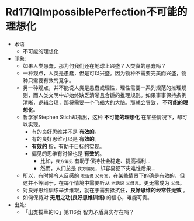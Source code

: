 # Rd17IQImpossiblePerfection不可能的理想化

- 术语
    + 不可能的理想化
- 印象:
    + 如果人类愚蠢，那为何我们还在地球上兴盛？人类真的愚蠢吗？
    + 一种观点，人类是愚蠢，但是可以兴盛。因为物种不需要完美而兴盛，物种只需要有效的竞争。
    + 另一种观点，并不能说人类是愚蠢或理性，理性需要一系列规范的推理规则，而人类文明中却始终缺乏清晰且合适的推理规则。如果事事保持条例清晰，逻辑合理，那将需要一个飞船大的大脑。那就会导致， **不可能的理想化**。
    + 哲学家Stephen Stich却指出，这种 **不可能的理想化** 在某些情况下，却可以实现。
        * 有的良好思维并不是 **有效的**。
        * 有的良好思维可以是 **有效的**。
        * **有效的** 指，有助于目标的实现。
        * 偏见的思维有时候也是 **有效的**。
            - 比如，`我方偏见` 有助于保持社会稳定、提高福利...
            - 然而，人们总是 `我方偏见`，却容易犯下灾难性后果...
    + 所以，有时候令人反感的 `老话说` `父母言`，在某些情景下的确是有效的，但这并不等同于，在每个情境中需要听从  `老话说` `父母言`。更无需成为 `父母`。
    + 对良好思维训练举步维艰，就在于需要抵抗住，**良好思维的经常性无效** 。
    + 如何保持对 **无用之功(良好思维训练)** 的信心，难能可贵。
- 出处:
    + 「出类拔萃的IQ」第116页 智力矛盾真实存在吗？